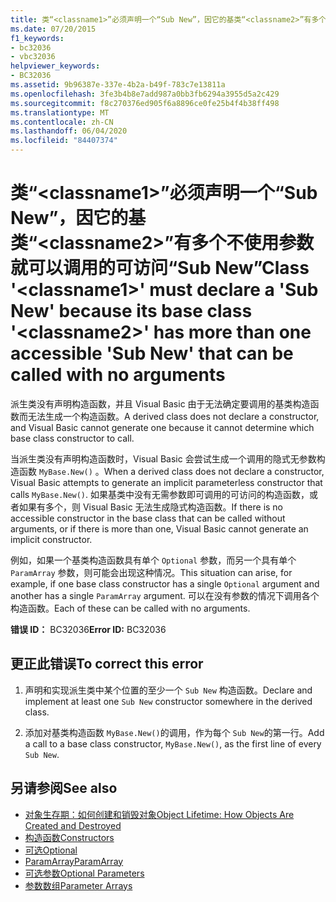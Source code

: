 ```yaml
---
title: 类“<classname1>”必须声明一个“Sub New”，因它的基类“<classname2>”有多个不使用参数就可以调用的可访问“Sub New”
ms.date: 07/20/2015
f1_keywords:
- bc32036
- vbc32036
helpviewer_keywords:
- BC32036
ms.assetid: 9b96387e-337e-4b2a-b49f-783c7e13811a
ms.openlocfilehash: 3fe3b4b8e7add987a0bb3fb6294a3955d5a2c429
ms.sourcegitcommit: f8c270376ed905f6a8896ce0fe25b4f4b38ff498
ms.translationtype: MT
ms.contentlocale: zh-CN
ms.lasthandoff: 06/04/2020
ms.locfileid: "84407374"
---
```

# <a name="class-classname1-must-declare-a-sub-new-because-its-base-class-classname2-has-more-than-one-accessible-sub-new-that-can-be-called-with-no-arguments"></a><span data-ttu-id="d95ed-102">类“\<classname1>”必须声明一个“Sub New”，因它的基类“\<classname2>”有多个不使用参数就可以调用的可访问“Sub New”</span><span class="sxs-lookup"><span data-stu-id="d95ed-102">Class '\<classname1>' must declare a 'Sub New' because its base class '\<classname2>' has more than one accessible 'Sub New' that can be called with no arguments</span></span>
<span data-ttu-id="d95ed-103">派生类没有声明构造函数，并且 Visual Basic 由于无法确定要调用的基类构造函数而无法生成一个构造函数。</span><span class="sxs-lookup"><span data-stu-id="d95ed-103">A derived class does not declare a constructor, and Visual Basic cannot generate one because it cannot determine which base class constructor to call.</span></span>  
  
 <span data-ttu-id="d95ed-104">当派生类没有声明构造函数时，Visual Basic 会尝试生成一个调用的隐式无参数构造函数 `MyBase.New()` 。</span><span class="sxs-lookup"><span data-stu-id="d95ed-104">When a derived class does not declare a constructor, Visual Basic attempts to generate an implicit parameterless constructor that calls `MyBase.New()`.</span></span> <span data-ttu-id="d95ed-105">如果基类中没有无需参数即可调用的可访问的构造函数，或者如果有多个，则 Visual Basic 无法生成隐式构造函数。</span><span class="sxs-lookup"><span data-stu-id="d95ed-105">If there is no accessible constructor in the base class that can be called without arguments, or if there is more than one, Visual Basic cannot generate an implicit constructor.</span></span>  
  
 <span data-ttu-id="d95ed-106">例如，如果一个基类构造函数具有单个 `Optional` 参数，而另一个具有单个 `ParamArray` 参数，则可能会出现这种情况。</span><span class="sxs-lookup"><span data-stu-id="d95ed-106">This situation can arise, for example, if one base class constructor has a single `Optional` argument and another has a single `ParamArray` argument.</span></span> <span data-ttu-id="d95ed-107">可以在没有参数的情况下调用各个构造函数。</span><span class="sxs-lookup"><span data-stu-id="d95ed-107">Each of these can be called with no arguments.</span></span>  
  
 <span data-ttu-id="d95ed-108">**错误 ID：** BC32036</span><span class="sxs-lookup"><span data-stu-id="d95ed-108">**Error ID:** BC32036</span></span>  
  
## <a name="to-correct-this-error"></a><span data-ttu-id="d95ed-109">更正此错误</span><span class="sxs-lookup"><span data-stu-id="d95ed-109">To correct this error</span></span>  
  
1. <span data-ttu-id="d95ed-110">声明和实现派生类中某个位置的至少一个 `Sub New` 构造函数。</span><span class="sxs-lookup"><span data-stu-id="d95ed-110">Declare and implement at least one `Sub New` constructor somewhere in the derived class.</span></span>  
  
2. <span data-ttu-id="d95ed-111">添加对基类构造函数 `MyBase.New()`的调用，作为每个 `Sub New`的第一行。</span><span class="sxs-lookup"><span data-stu-id="d95ed-111">Add a call to a base class constructor, `MyBase.New()`, as the first line of every `Sub New`.</span></span>  
  
## <a name="see-also"></a><span data-ttu-id="d95ed-112">另请参阅</span><span class="sxs-lookup"><span data-stu-id="d95ed-112">See also</span></span>

- [<span data-ttu-id="d95ed-113">对象生存期：如何创建和销毁对象</span><span class="sxs-lookup"><span data-stu-id="d95ed-113">Object Lifetime: How Objects Are Created and Destroyed</span></span>](../programming-guide/language-features/objects-and-classes/object-lifetime-how-objects-are-created-and-destroyed.md)
- [<span data-ttu-id="d95ed-114">构造函数</span><span class="sxs-lookup"><span data-stu-id="d95ed-114">Constructors</span></span>](../programming-guide/concepts/object-oriented-programming.md#constructors)
- [<span data-ttu-id="d95ed-115">可选</span><span class="sxs-lookup"><span data-stu-id="d95ed-115">Optional</span></span>](../language-reference/modifiers/optional.md)
- [<span data-ttu-id="d95ed-116">ParamArray</span><span class="sxs-lookup"><span data-stu-id="d95ed-116">ParamArray</span></span>](../language-reference/modifiers/paramarray.md)
- [<span data-ttu-id="d95ed-117">可选参数</span><span class="sxs-lookup"><span data-stu-id="d95ed-117">Optional Parameters</span></span>](../programming-guide/language-features/procedures/optional-parameters.md)
- [<span data-ttu-id="d95ed-118">参数数组</span><span class="sxs-lookup"><span data-stu-id="d95ed-118">Parameter Arrays</span></span>](../programming-guide/language-features/procedures/parameter-arrays.md)
